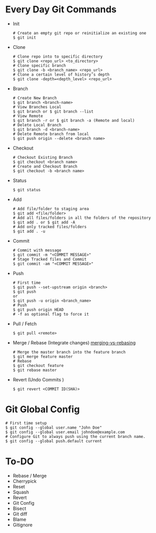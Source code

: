 
# Every Day Git Commands 
* Init 
  ```
  # Create an empty git repo or reinitialize an existing one
  $ git init 
  ```
* Clone 
  ```
  # Clone repo into to specific directory
  $ git clone <repo_url> <to_directory>
  # Clone specific branch
  $ git clone -b <branch_name> <repo_url>
  # Clone a certain level of history’s depth
  $ git clone -depth=<depth_level> <repo_url>
  ```
* Branch 
  ```
  # Create New Branch 
  $ git branch <branch-name>
  # View Branches Local 
  $ git branch or $ git branch --list
  # View Remote 
  $ git branch -r or $ git branch -a (Remote and local)
  # Delete Local Branch 
  $ git branch -d <branch-name>
  # Delete Remote branch from local 
  $ git push origin --delete <branch name>
  ```
* Checkout 
  ```
  # Checkout Existing Branch 
  $ git checkout <branch name>
  # Create and Checkout Branch 
  $ git checkout -b <branch name>
  ```

* Status 
  ```
  $ git status
  ```

* Add
  ```
  # Add file/folder to staging area
  $ git add <file/folder>
  # Add all files/folders in all the folders of the repository
  $ git add . or $ git add -A
  # Add only tracked files/folders
  $ git add . -u
  ```
* Commit 
  ```
  # Commit with message 
  $ git commit -m "<COMMIT MESSAGE>"
  # Stage Tracked files and Commit 
  $ git commit -am "<COMMIT MESSAGE>"
  ```
* Push 
  ```
  # First time 
  $ git push --set-upstream origin <branch>
  $ git push
  or 
  $ git push -u origin <branch_name>
  # Push 
  $ git push origin HEAD 
  # -f as optional flag to force it
  ```
* Pull / Fetch 
  ```
  $ git pull <remote>
  ```
* Merge / Rebase (Integrate changes) [merging-vs-rebasing](https://www.atlassian.com/git/tutorials/merging-vs-rebasing)
  ```
  # Merge the master branch into the feature branch
  $ git merge feature master
  # Rebase 
  $ git checkout feature
  $ git rebase master
  ```
* Revert (Undo Commits )
  ```
  $ git revert <COMMIT ID(SHA)>
  ```
  
# Git Global Config 
```
# First time setup 
$ git config --global user.name "John Doe"
$ git config --global user.email johndoe@example.com
# Configure Git to always push using the current branch name. 
$ git config --global push.default current
```

# To-DO 

* Rebase / Merge 
* Cherrypick 
* Reset 
* Squash 
* Revert 
* Git Config 
* Bisect 
* Git diff 
* Blame 
* Gitignore 
  
